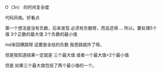 
O（3n） 的时间复杂度



代码风格。好看点


第一个想法是没有负数，后来发现 必须有负数呀，而且还得 ... 所以。要处理5个值
3个正数的最大值
2个负数的最小值


md来回横跳呀
这要是全给的负数 我思路就炸了呀。


但是我知道结果一定就是 三个最大值 或者一个最大值+2个最小值

但是 如果三个最大值包括了两个最小值的一个。


